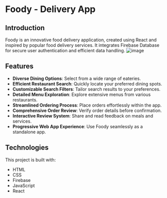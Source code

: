 # Foody - Delivery App

## Introduction
Foody is an innovative food delivery application, created using React and inspired by popular food delivery services. It integrates Firebase Database for secure user authentication and efficient data handling.
![image](https://github.com/Hasanshovon/FoodPy/assets/26182608/46d5b1a3-cd1e-459d-9e5d-573476d5b352)
## Features
- **Diverse Dining Options**: Select from a wide range of eateries.
- **Efficient Restaurant Search**: Quickly locate your preferred dining spots.
- **Customizable Search Filters**: Tailor search results to your preferences.
- **Detailed Menu Exploration**: Explore extensive menus from various restaurants.
- **Streamlined Ordering Process**: Place orders effortlessly within the app.
- **Comprehensive Order Review**: Verify order details before confirmation.
- **Interactive Review System**: Share and read feedback on meals and services.
- **Progressive Web App Experience**: Use Foody seamlessly as a standalone app.

## Technologies
This project is built with:
- HTML
- CSS
- Firebase
- JavaScript
- React

